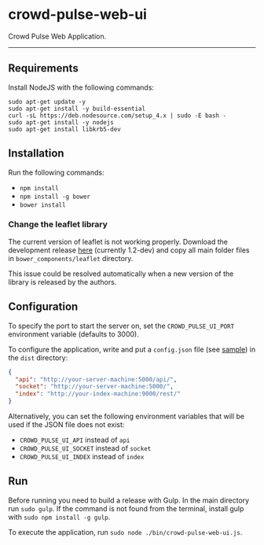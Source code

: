 crowd-pulse-web-ui
==================

Crowd Pulse Web Application.

------------------

## Requirements

Install NodeJS with the following commands:

```
sudo apt-get update -y
sudo apt-get install -y build-essential
curl -sL https://deb.nodesource.com/setup_4.x | sudo -E bash -
sudo apt-get install -y nodejs
sudo apt-get install libkrb5-dev
```

## Installation

Run the following commands:
- `npm install`
- `npm install -g bower`
- `bower install`

### Change the leaflet library
The current version of leaflet is not working properly. Download the development 
release [here](http://leafletjs.com/download.html) (currently 1.2-dev) and copy all main folder files in 
`bower_components/leaflet` directory.

This issue could be resolved automatically when a new version of the library is released by the authors.

## Configuration

To specify the port to start the server on, set the `CROWD_PULSE_UI_PORT` environment variable 
(defaults to 3000).

To configure the application, write and put a `config.json` file (see [sample](config.json.sample))
in the `dist` directory:

```json
{
  "api": "http://your-server-machine:5000/api/",
  "socket": "http://your-server-machine:5000/",
  "index": "http://your-index-machine:9000/rest/"
}
```

Alternatively, you can set the following environment variables that will be used if the JSON file
does not exist:

* `CROWD_PULSE_UI_API` instead of `api`
* `CROWD_PULSE_UI_SOCKET` instead of `socket`
* `CROWD_PULSE_UI_INDEX` instead of `index`

## Run

Before running you need to build a release with Gulp. In the main directory run `sudo gulp`.
If the command is not found from the terminal, install gulp with `sudo npm install -g gulp`.

To execute the application, run `sudo node ./bin/crowd-pulse-web-ui.js`.
